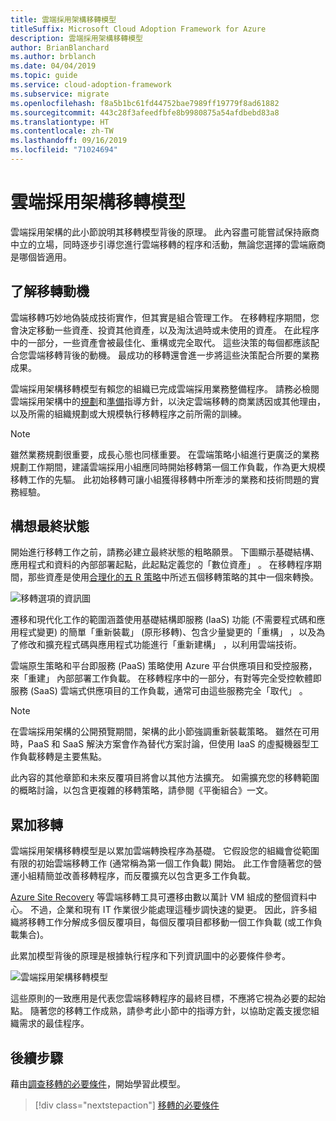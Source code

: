 ```yaml
---
title: 雲端採用架構移轉模型
titleSuffix: Microsoft Cloud Adoption Framework for Azure
description: 雲端採用架構移轉模型
author: BrianBlanchard
ms.author: brblanch
ms.date: 04/04/2019
ms.topic: guide
ms.service: cloud-adoption-framework
ms.subservice: migrate
ms.openlocfilehash: f8a5b1bc61fd44752bae7989ff19779f8ad61882
ms.sourcegitcommit: 443c28f3afeedfbfe8b9980875a54afdbebd83a8
ms.translationtype: HT
ms.contentlocale: zh-TW
ms.lasthandoff: 09/16/2019
ms.locfileid: "71024694"
---
```

# <a name="cloud-adoption-framework-migration-model"></a>雲端採用架構移轉模型

雲端採用架構的此小節說明其移轉模型背後的原理。 此內容盡可能嘗試保持廠商中立的立場，同時逐步引導您進行雲端移轉的程序和活動，無論您選擇的雲端廠商是哪個皆適用。

## <a name="understand-migration-motivations"></a>了解移轉動機

雲端移轉巧妙地偽裝成技術實作，但其實是組合管理工作。 在移轉程序期間，您會決定移動一些資產、投資其他資產，以及淘汰過時或未使用的資產。 在此程序中的一部分，一些資產會被最佳化、重構或完全取代。 這些決策的每個都應該配合您雲端移轉背後的動機。 最成功的移轉還會進一步將這些決策配合所要的業務成果。

雲端採用架構移轉模型有賴您的組織已完成雲端採用業務整備程序。 請務必檢閱雲端採用架構中的[規劃](../../strategy/index.md)和[準備](../../ready/index.md)指導方針，以決定雲端移轉的商業誘因或其他理由，以及所需的組織規劃或大規模執行移轉程序之前所需的訓練。

> [!NOTE]
> 雖然業務規劃很重要，成長心態也同樣重要。 在雲端策略小組進行更廣泛的業務規劃工作期間，建議雲端採用小組應同時開始移轉第一個工作負載，作為更大規模移轉工作的先驅。 此初始移轉可讓小組獲得移轉中所牽涉的業務和技術問題的實務經驗。

## <a name="envision-an-end-state"></a>構想最終狀態

開始進行移轉工作之前，請務必建立最終狀態的粗略願景。 下圖顯示基礎結構、應用程式和資料的內部部署起點，此起點定義您的「數位資產」  。 在移轉程序期間，那些資產是使用[合理化的五 R 策略](../../digital-estate/5-rs-of-rationalization.md)中所述五個移轉策略的其中一個來轉換。

![移轉選項的資訊圖](../../_images/migrate/migration-options.png)

遷移和現代化工作的範圍涵蓋使用基礎結構即服務 (IaaS) 功能 (不需要程式碼和應用程式變更) 的簡單「重新裝載」  (原形移轉)、包含少量變更的「重構」  ，以及為了修改和擴充程式碼與應用程式功能進行「重新建構」  ，以利用雲端技術。

雲端原生策略和平台即服務 (PaaS) 策略使用 Azure 平台供應項目和受控服務，來「重建」  內部部署工作負載。 在移轉程序中的一部分，有對等完全受控軟體即服務 (SaaS) 雲端式供應項目的工作負載，通常可由這些服務完全「取代」  。

> [!NOTE]
> 在雲端採用架構的公開預覽期間，架構的此小節強調重新裝載策略。 雖然在可用時，PaaS 和 SaaS 解決方案會作為替代方案討論，但使用 IaaS 的虛擬機器型工作負載移轉是主要焦點。
>
> 此內容的其他章節和未來反覆項目將會以其他方法擴充。 如需擴充您的移轉範圍的概略討論，以包含更複雜的移轉策略，請參閱《平衡組合》一文。

## <a name="incremental-migration"></a>累加移轉

雲端採用架構移轉模型是以累加雲端轉換程序為基礎。 它假設您的組織會從範圍有限的初始雲端移轉工作 (通常稱為第一個工作負載) 開始。 此工作會隨著您的營運小組精簡並改善移轉程序，而反覆擴充以包含更多工作負載。

[Azure Site Recovery](https://docs.microsoft.com/azure/site-recovery/site-recovery-overview) 等雲端移轉工具可遷移由數以萬計 VM 組成的整個資料中心。 不過，企業和現有 IT 作業很少能處理這種步調快速的變更。 因此，許多組織將移轉工作分解成多個反覆項目，每個反覆項目都移動一個工作負載 (或工作負載集合)。

此累加模型背後的原理是根據執行程序和下列資訊圖中的必要條件參考。

![雲端採用架構移轉模型](../../_images/operational-transformation-migrate.png)

這些原則的一致應用是代表您雲端移轉程序的最終目標，不應將它視為必要的起始點。 隨著您的移轉工作成熟，請參考此小節中的指導方針，以協助定義支援您組織需求的最佳程序。

## <a name="next-steps"></a>後續步驟

藉由[調查移轉的必要條件](./prerequisites/index.md)，開始學習此模型。

> [!div class="nextstepaction"]
> [移轉的必要條件](./prerequisites/index.md)
